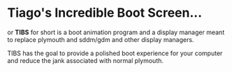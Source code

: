 # Tiago's Incredible Boot Screen...

or **TIBS** for short is a boot animation program and a display manager meant to replace plymouth and sddm/gdm and other display managers.

TIBS has the goal to provide a polished boot experience for your computer and reduce the jank associated with
normal plymouth.

